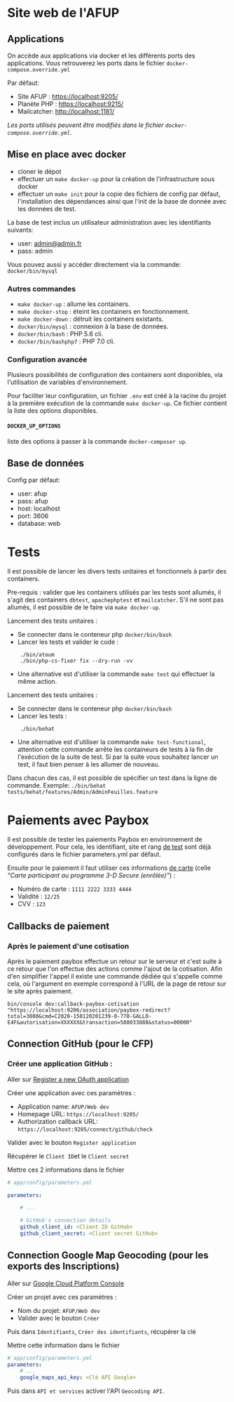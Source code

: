 # Site web de l'AFUP

## Applications

On accède aux applications via docker et les différents ports des applications.
Vous retrouverez les ports dans le fichier `docker-compose.override.yml`

Par défaut:
* Site AFUP : <https://localhost:9205/>
* Planète PHP : <https://localhost:9215/>
* Mailcatcher: <http://localhost:1181/>

_Les ports utilisés peuvent être modifiés dans le fichier `docker-compose.override.yml`._

## Mise en place avec docker

* cloner le dépot
* effectuer un `make docker-up` pour la création de l'infrastructure sous docker
* effectuer un `make init` pour la copie des fichiers de config par défaut, l'installation des dépendances ainsi que l'init de la base de donnée avec les données de test.

La base de test inclus un utilisateur administration avec les identifiants suivants:
- user: admin@admin.fr
- pass: admin

Vous pouvez aussi y accéder directement via la commande: `docker/bin/mysql`

### Autres commandes

* `make docker-up` : allume les containers.
* `make docker-stop` : éteint les containers en fonctionnement.
* `make docker-down` : détruit les containers existants.
* `docker/bin/mysql` : connexion à la base de données.
* `docker/bin/bash` : PHP 5.6 cli.
* `docker/bin/bashphp7` : PHP 7.0 cli.

### Configuration avancée

Plusieurs possibilités de configuration des containers sont disponibles, via l'utilisation de variables d'environnement.

Pour faciliter leur configuration, un fichier `.env` est créé à la racine du projet à la première exécution de la commande `make docker-up`.
Ce fichier contient la liste des options disponibles.

#### `DOCKER_UP_OPTIONS`

liste des options à passer à la commande `docker-composer up`. 

## Base de données

Config par défaut:
- user: afup
- pass: afup
- host: localhost
- port: 3606
- database: web

# Tests

Il est possible de lancer les divers tests unitaires et fonctionnels à partir des containers.

Pre-requis : valider que les containers utilisés par les tests sont allumés, il s'agit des containers `dbtest`, `apachephptest` et `mailcatcher`. S'il ne sont pas allumés, il est possible de le faire via `make docker-up`.

Lancement des tests unitaires : 
- Se connecter dans le conteneur php `docker/bin/bash`
- Lancer les tests et valider le code :
```
	./bin/atoum
	./bin/php-cs-fixer fix --dry-run -vv
```
- Une alternative est d'utiliser la commande `make test` qui effectuer la même action.

Lancement des tests unitaires : 
- Se connecter dans le conteneur php `docker/bin/bash`
- Lancer les tests :
```
	./bin/behat
```
- Une alternative est d'utiliser la commande `make test-functional`, attention cette commande arrête les containeurs de tests à la fin de l'exécution de la suite de test. Si par la suite vous souhaitez lancer un test, il faut bien penser à les allumer de nouveau.

Dans chacun des cas, il est possible de spécifier un test dans la ligne de commande. Exemple: `./bin/behat tests/behat/features/Admin/AdminFeuilles.feature`

# Paiements avec Paybox

Il est possible de tester les paiements Paybox en environnement de développement.
Pour cela, les identifiant, site et rang [de test](https://www.paybox.com/espace-integrateur-documentation/comptes-de-tests/) sont déjà configurés dans le fichier parameters.yml par défaut.

Ensuite pour le paiement il faut utiliser ces informations [de carte](https://www.paybox.com/espace-integrateur-documentation/cartes-de-tests/) (celle _"Carte participant au programme 3-D Secure (enrôlée)"_) : 
* Numéro de carte : `1111 2222 3333 4444`
* Validité : `12/25`
* CVV : `123`
 
## Callbacks de paiement

### Après le paiement d'une cotisation

Après le paiement paybox effectue un retour sur le serveur et c'est suite à ce retour que l'on effectue des actions comme l'ajout de la cotisation. Afin d'en simplifier l'appel il existe une commande dédiée qui s'appelle comme cela, où l'argument en exemple correspond à l'URL de la page de retour sur le site après paiement.  

```
bin/console dev:callback-paybox-cotisation "https://localhost:9206/association/paybox-redirect?total=3000&cmd=C2020-150120201239-0-770-GALLO-E4F&autorisation=XXXXXX&transaction=588033888&status=00000"
```

## Connection GitHub (pour le CFP)

### Créer une application GitHub : 

Aller sur [Register a new OAuth application](https://github.com/settings/applications/new)

Créer une application avec ces paramètres :
* Application name: `AFUP/Web dev`
* Homepage URL: `https://localhost:9205/`
* Authorization callback URL: `https://localhost:9205/connect/github/check`

Valider avec le bouton `Register application` 

Récupérer le `Client ID`et le `Client secret`

Mettre ces 2 informations dans le fichier
```yaml
# app/config/parameters.yml

parameters:

    # ...

    # GitHub's connection details
    github_client_id: <Client ID GitHub>
    github_client_secret: <Client secret GitHub>
```

## Connection Google Map Geocoding (pour les exports des Inscriptions)

Aller sur [Google Cloud Platform Console](https://console.cloud.google.com/projectcreate)

Créer un projet avec ces paramètres :
* Nom du projet: `AFUP/Web dev`
* Valider avec le bouton `Créer`

Puis dans `Identifiants`, `Créer des identifiants`, récupérer la clé

Mettre cette information dans le fichier
```yaml
# app/config/parameters.yml
parameters:
    # ...
    google_maps_api_key: <Clé API Google>
```

Puis dans `API et services` activer l'API `Geocoding API`.

